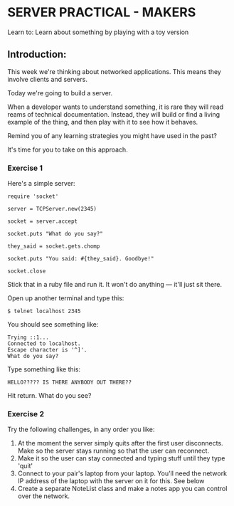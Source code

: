 # SERVER PRACTICAL - MAKERS

Learn to:
Learn about something by playing with a toy version

## Introduction:
This week we're thinking about networked applications. This means they involve clients and servers.

Today we're going to build a server.

When a developer wants to understand something, it is rare they will read reams of technical documentation. Instead, they will build or find a living example of the thing, and then play with it to see how it behaves.

Remind you of any learning strategies you might have used in the past?

It's time for you to take on this approach.

### Exercise 1
Here's a simple server:

```
require 'socket'

server = TCPServer.new(2345)

socket = server.accept

socket.puts "What do you say?"

they_said = socket.gets.chomp

socket.puts "You said: #{they_said}. Goodbye!"

socket.close
```

Stick that in a ruby file and run it. It won't do anything — it'll just sit there.

Open up another terminal and type this:
```
$ telnet localhost 2345
```

You should see something like:
```
Trying ::1...
Connected to localhost.
Escape character is '^]'.
What do you say?
```
Type something like this:
```
HELLO????? IS THERE ANYBODY OUT THERE??
```
Hit return. What do you see?

### Exercise 2
Try the following challenges, in any order you like:

1. At the moment the server simply quits after the first user disconnects. Make so the server stays running so that the user can reconnect.
2. Make it so the user can stay connected and typing stuff until they type 'quit'
3. Connect to your pair's laptop from your laptop. You'll need the network IP address of the laptop with the server on it for this. See below
4. Create a separate NoteList class and make a notes app you can control over the network.
